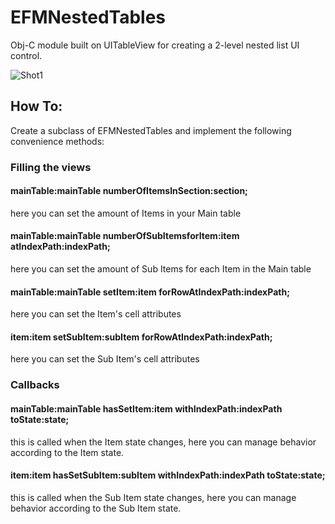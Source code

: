 EFMNestedTables
===============

Obj-C module built on UITableView for creating a 2-level nested list UI control.

![Shot1](morekid.github.com/EFMNestedTables/README/iPhone_P_shot1.png)


How To:
-------

Create a subclass of EFMNestedTables and implement the following convenience methods:

### Filling the views

#### mainTable:mainTable numberOfItemsInSection:section;
here you can set the amount of Items in your Main table

#### mainTable:mainTable numberOfSubItemsforItem:item atIndexPath:indexPath;
here you can set the amount of Sub Items for each Item in the Main table

#### mainTable:mainTable setItem:item forRowAtIndexPath:indexPath;
here you can set the Item's cell attributes

#### item:item setSubItem:subItem forRowAtIndexPath:indexPath;
here you can set the Sub Item's cell attributes

### Callbacks

#### mainTable:mainTable hasSetItem:item withIndexPath:indexPath toState:state;
this is called when the Item state changes, here you can manage behavior according to the Item state.

#### item:item hasSetSubItem:subItem withIndexPath:indexPath toState:state;
this is called when the Sub Item state changes, here you can manage behavior according to the Sub Item state.


